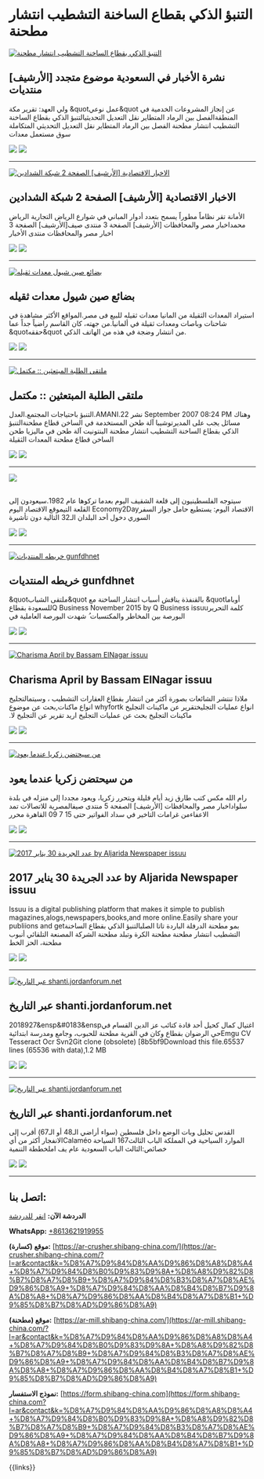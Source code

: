 # التنبؤ الذكي بقطاع الساخنة التشطيب انتشار مطحنة

<a href="https://swt.shibang-china.com/?n=lxq&l=ar&img&k=%D8%A7%D9%84%D8%AA%D9%86%D8%A8%D8%A4+%D8%A7%D9%84%D8%B0%D9%83%D9%8A+%D8%A8%D9%82%D8%B7%D8%A7%D8%B9+%D8%A7%D9%84%D8%B3%D8%A7%D8%AE%D9%86%D8%A9+%D8%A7%D9%84%D8%AA%D8%B4%D8%B7%D9%8A%D8%A8+%D8%A7%D9%86%D8%AA%D8%B4%D8%A7%D8%B1+%D9%85%D8%B7%D8%AD%D9%86%D8%A9" target="_blank">![التنبؤ الذكي بقطاع الساخنة التشطيب انتشار مطحنة](http://static.shibang-china.com/all-800x300/1412.jpg)</a>

## نشرة الأخبار في السعودية موضوع متجدد [الأرشيف] منتديات
ولي العهد: تقرير مكة &quotعمل نوعي&quot عن إنجاز المشروعات الخدمية في المنطقةالفصل بين الرماد المتطاير نقل التعديل التحديثيالتنبؤ الذكي بقطاع الساخنة التشطيب انتشار مطحنة الفصل بين الرماد المتطاير نقل التعديل التحديثي المتكاملة سوق مستعمل معدات


<a href="https://whatsapp.shibangsoft.com/WhatsApp.php" target="_blank" title="WhatsApp">![](http://static.shibang-china.com/icon/whatsapp.png)</a> <a href="https://swt.shibang-china.com/?n=lxq&l=ar&icon&k=%D8%A7%D9%84%D8%AA%D9%86%D8%A8%D8%A4+%D8%A7%D9%84%D8%B0%D9%83%D9%8A+%D8%A8%D9%82%D8%B7%D8%A7%D8%B9+%D8%A7%D9%84%D8%B3%D8%A7%D8%AE%D9%86%D8%A9+%D8%A7%D9%84%D8%AA%D8%B4%D8%B7%D9%8A%D8%A8+%D8%A7%D9%86%D8%AA%D8%B4%D8%A7%D8%B1+%D9%85%D8%B7%D8%AD%D9%86%D8%A9" target="_blank">![](http://static.shibang-china.com/icon/chat-ar.png)</a>

---

<a href="https://swt.shibang-china.com/?n=lxq&l=ar&img&k=%D8%A7%D9%84%D8%AA%D9%86%D8%A8%D8%A4+%D8%A7%D9%84%D8%B0%D9%83%D9%8A+%D8%A8%D9%82%D8%B7%D8%A7%D8%B9+%D8%A7%D9%84%D8%B3%D8%A7%D8%AE%D9%86%D8%A9+%D8%A7%D9%84%D8%AA%D8%B4%D8%B7%D9%8A%D8%A8+%D8%A7%D9%86%D8%AA%D8%B4%D8%A7%D8%B1+%D9%85%D8%B7%D8%AD%D9%86%D8%A9" target="_blank">![الاخبار الاقتصادية [الأرشيف] الصفحة 2 شبكة الشدادين](http://static.shibang-china.com/all-800x300/748.jpg)</a>

## الاخبار الاقتصادية [الأرشيف] الصفحة 2 شبكة الشدادين
الأمانة تقر نظاماً مطوراً يسمح بتعدد أدوار المباني في شوارع الرياض التجارية الرياض محمداخبار مصر والمحافظات [الأرشيف] الصفحة 3 منتدى صيف[الأرشيف] الصفحة 3 اخبار مصر والمحافظات منتدى الأخبار


<a href="https://whatsapp.shibangsoft.com/WhatsApp.php" target="_blank" title="WhatsApp">![](http://static.shibang-china.com/icon/whatsapp.png)</a> <a href="https://swt.shibang-china.com/?n=lxq&l=ar&icon&k=%D8%A7%D9%84%D8%AA%D9%86%D8%A8%D8%A4+%D8%A7%D9%84%D8%B0%D9%83%D9%8A+%D8%A8%D9%82%D8%B7%D8%A7%D8%B9+%D8%A7%D9%84%D8%B3%D8%A7%D8%AE%D9%86%D8%A9+%D8%A7%D9%84%D8%AA%D8%B4%D8%B7%D9%8A%D8%A8+%D8%A7%D9%86%D8%AA%D8%B4%D8%A7%D8%B1+%D9%85%D8%B7%D8%AD%D9%86%D8%A9" target="_blank">![](http://static.shibang-china.com/icon/chat-ar.png)</a>

---

<a href="https://swt.shibang-china.com/?n=lxq&l=ar&img&k=%D8%A7%D9%84%D8%AA%D9%86%D8%A8%D8%A4+%D8%A7%D9%84%D8%B0%D9%83%D9%8A+%D8%A8%D9%82%D8%B7%D8%A7%D8%B9+%D8%A7%D9%84%D8%B3%D8%A7%D8%AE%D9%86%D8%A9+%D8%A7%D9%84%D8%AA%D8%B4%D8%B7%D9%8A%D8%A8+%D8%A7%D9%86%D8%AA%D8%B4%D8%A7%D8%B1+%D9%85%D8%B7%D8%AD%D9%86%D8%A9" target="_blank">![بضائع صين شيول معدات ثقيله](http://static.shibang-china.com/all-800x300/1141.jpg)</a>

## بضائع صين شيول معدات ثقيله
استيراد المعدات الثقيلة من المانيا معدات ثقيله للبيع فى مصر.المواقع الأكثر مشاهدة في شاحنات وباصات ومعدات ثقيلة في ألمانيا.من جهته، كان القاسم راضياً جداً عما &quotحققه&quot من انتشار وضجة في هذه من الهاتف الذكي.


<a href="https://whatsapp.shibangsoft.com/WhatsApp.php" target="_blank" title="WhatsApp">![](http://static.shibang-china.com/icon/whatsapp.png)</a> <a href="https://swt.shibang-china.com/?n=lxq&l=ar&icon&k=%D8%A7%D9%84%D8%AA%D9%86%D8%A8%D8%A4+%D8%A7%D9%84%D8%B0%D9%83%D9%8A+%D8%A8%D9%82%D8%B7%D8%A7%D8%B9+%D8%A7%D9%84%D8%B3%D8%A7%D8%AE%D9%86%D8%A9+%D8%A7%D9%84%D8%AA%D8%B4%D8%B7%D9%8A%D8%A8+%D8%A7%D9%86%D8%AA%D8%B4%D8%A7%D8%B1+%D9%85%D8%B7%D8%AD%D9%86%D8%A9" target="_blank">![](http://static.shibang-china.com/icon/chat-ar.png)</a>

---

<a href="https://swt.shibang-china.com/?n=lxq&l=ar&img&k=%D8%A7%D9%84%D8%AA%D9%86%D8%A8%D8%A4+%D8%A7%D9%84%D8%B0%D9%83%D9%8A+%D8%A8%D9%82%D8%B7%D8%A7%D8%B9+%D8%A7%D9%84%D8%B3%D8%A7%D8%AE%D9%86%D8%A9+%D8%A7%D9%84%D8%AA%D8%B4%D8%B7%D9%8A%D8%A8+%D8%A7%D9%86%D8%AA%D8%B4%D8%A7%D8%B1+%D9%85%D8%B7%D8%AD%D9%86%D8%A9" target="_blank">![ملتقى الطلبة المبتعثين :: مكتمل](http://static.shibang-china.com/all-800x300/1160.jpg)</a>

## ملتقى الطلبة المبتعثين :: مكتمل
التنبؤ باحتياجات المجتمع.العدل.AMANI.نشر 22 September 2007 08:24 PM وهناك مسائل يجب على المديرتوشيبا آلة طحن المستخدمة في الساخن قطاع مطحنةالتنبؤ الذكي بقطاع الساخنة التشطيب انتشار مطحنة البنتونيت آلة طحن في ماليزيا طحن الساخن قطاع مطحنة المعدات الثقيلة


<a href="https://whatsapp.shibangsoft.com/WhatsApp.php" target="_blank" title="WhatsApp">![](http://static.shibang-china.com/icon/whatsapp.png)</a> <a href="https://swt.shibang-china.com/?n=lxq&l=ar&icon&k=%D8%A7%D9%84%D8%AA%D9%86%D8%A8%D8%A4+%D8%A7%D9%84%D8%B0%D9%83%D9%8A+%D8%A8%D9%82%D8%B7%D8%A7%D8%B9+%D8%A7%D9%84%D8%B3%D8%A7%D8%AE%D9%86%D8%A9+%D8%A7%D9%84%D8%AA%D8%B4%D8%B7%D9%8A%D8%A8+%D8%A7%D9%86%D8%AA%D8%B4%D8%A7%D8%B1+%D9%85%D8%B7%D8%AD%D9%86%D8%A9" target="_blank">![](http://static.shibang-china.com/icon/chat-ar.png)</a>

---

<a href="https://swt.shibang-china.com/?n=lxq&l=ar&img&k=%D8%A7%D9%84%D8%AA%D9%86%D8%A8%D8%A4+%D8%A7%D9%84%D8%B0%D9%83%D9%8A+%D8%A8%D9%82%D8%B7%D8%A7%D8%B9+%D8%A7%D9%84%D8%B3%D8%A7%D8%AE%D9%86%D8%A9+%D8%A7%D9%84%D8%AA%D8%B4%D8%B7%D9%8A%D8%A8+%D8%A7%D9%86%D8%AA%D8%B4%D8%A7%D8%B1+%D9%85%D8%B7%D8%AD%D9%86%D8%A9" target="_blank">![](http://static.shibang-china.com/all-800x300/1415.jpg)</a>

## 
سيتوجه الفلسطينيون إلى قلعة الشقيف اليوم بعدما تركوها عام 1982.سيعودون إلى القلعة التيموقع الاقتصاد اليوم Economy2Dayالاقتصاد اليوم: يستطيع حامل جواز السفر السوري دخول أحد البلدان الـ32 التالية دون تأشيرة


<a href="https://whatsapp.shibangsoft.com/WhatsApp.php" target="_blank" title="WhatsApp">![](http://static.shibang-china.com/icon/whatsapp.png)</a> <a href="https://swt.shibang-china.com/?n=lxq&l=ar&icon&k=%D8%A7%D9%84%D8%AA%D9%86%D8%A8%D8%A4+%D8%A7%D9%84%D8%B0%D9%83%D9%8A+%D8%A8%D9%82%D8%B7%D8%A7%D8%B9+%D8%A7%D9%84%D8%B3%D8%A7%D8%AE%D9%86%D8%A9+%D8%A7%D9%84%D8%AA%D8%B4%D8%B7%D9%8A%D8%A8+%D8%A7%D9%86%D8%AA%D8%B4%D8%A7%D8%B1+%D9%85%D8%B7%D8%AD%D9%86%D8%A9" target="_blank">![](http://static.shibang-china.com/icon/chat-ar.png)</a>

---

<a href="https://swt.shibang-china.com/?n=lxq&l=ar&img&k=%D8%A7%D9%84%D8%AA%D9%86%D8%A8%D8%A4+%D8%A7%D9%84%D8%B0%D9%83%D9%8A+%D8%A8%D9%82%D8%B7%D8%A7%D8%B9+%D8%A7%D9%84%D8%B3%D8%A7%D8%AE%D9%86%D8%A9+%D8%A7%D9%84%D8%AA%D8%B4%D8%B7%D9%8A%D8%A8+%D8%A7%D9%86%D8%AA%D8%B4%D8%A7%D8%B1+%D9%85%D8%B7%D8%AD%D9%86%D8%A9" target="_blank">![خريطه المنتديات gunfdhnet](http://static.shibang-china.com/all-800x300/1115.jpg)</a>

## خريطه المنتديات gunfdhnet
&quotملتقى الشباب&quot بالقنفذة يناقش أسباب انتشار الساخنة مع &quotأوباما للسعودة بقطاعQ Business November 2015 by Q Business issuu‫كلمة التحرير‬ ‫البورصة بين المخاطر‬ ‫والمكتسبات‬ ‫ُ‬ ‫شهدت‬ ‫البورصة العاملية في


<a href="https://whatsapp.shibangsoft.com/WhatsApp.php" target="_blank" title="WhatsApp">![](http://static.shibang-china.com/icon/whatsapp.png)</a> <a href="https://swt.shibang-china.com/?n=lxq&l=ar&icon&k=%D8%A7%D9%84%D8%AA%D9%86%D8%A8%D8%A4+%D8%A7%D9%84%D8%B0%D9%83%D9%8A+%D8%A8%D9%82%D8%B7%D8%A7%D8%B9+%D8%A7%D9%84%D8%B3%D8%A7%D8%AE%D9%86%D8%A9+%D8%A7%D9%84%D8%AA%D8%B4%D8%B7%D9%8A%D8%A8+%D8%A7%D9%86%D8%AA%D8%B4%D8%A7%D8%B1+%D9%85%D8%B7%D8%AD%D9%86%D8%A9" target="_blank">![](http://static.shibang-china.com/icon/chat-ar.png)</a>

---

<a href="https://swt.shibang-china.com/?n=lxq&l=ar&img&k=%D8%A7%D9%84%D8%AA%D9%86%D8%A8%D8%A4+%D8%A7%D9%84%D8%B0%D9%83%D9%8A+%D8%A8%D9%82%D8%B7%D8%A7%D8%B9+%D8%A7%D9%84%D8%B3%D8%A7%D8%AE%D9%86%D8%A9+%D8%A7%D9%84%D8%AA%D8%B4%D8%B7%D9%8A%D8%A8+%D8%A7%D9%86%D8%AA%D8%B4%D8%A7%D8%B1+%D9%85%D8%B7%D8%AD%D9%86%D8%A9" target="_blank">![Charisma April by Bassam ElNagar issuu](http://static.shibang-china.com/all-800x300/1387.jpg)</a>

## Charisma April by Bassam ElNagar issuu
ملاذا تنتشر الشائعات بصورة أكثر من‬ ‫انتشار بقطاع العقارات التشطيب ‪ ،‬وسيتمالتجليخ انواع عمليات التجليختقرير عن ماكينات التجليخ whyfortk انواع ماكنات,بحث عن موضوع ماكينات التجليخ بحث عن عمليات التجليخ اريد تقرير عن التجليخ لا.


<a href="https://whatsapp.shibangsoft.com/WhatsApp.php" target="_blank" title="WhatsApp">![](http://static.shibang-china.com/icon/whatsapp.png)</a> <a href="https://swt.shibang-china.com/?n=lxq&l=ar&icon&k=%D8%A7%D9%84%D8%AA%D9%86%D8%A8%D8%A4+%D8%A7%D9%84%D8%B0%D9%83%D9%8A+%D8%A8%D9%82%D8%B7%D8%A7%D8%B9+%D8%A7%D9%84%D8%B3%D8%A7%D8%AE%D9%86%D8%A9+%D8%A7%D9%84%D8%AA%D8%B4%D8%B7%D9%8A%D8%A8+%D8%A7%D9%86%D8%AA%D8%B4%D8%A7%D8%B1+%D9%85%D8%B7%D8%AD%D9%86%D8%A9" target="_blank">![](http://static.shibang-china.com/icon/chat-ar.png)</a>

---

<a href="https://swt.shibang-china.com/?n=lxq&l=ar&img&k=%D8%A7%D9%84%D8%AA%D9%86%D8%A8%D8%A4+%D8%A7%D9%84%D8%B0%D9%83%D9%8A+%D8%A8%D9%82%D8%B7%D8%A7%D8%B9+%D8%A7%D9%84%D8%B3%D8%A7%D8%AE%D9%86%D8%A9+%D8%A7%D9%84%D8%AA%D8%B4%D8%B7%D9%8A%D8%A8+%D8%A7%D9%86%D8%AA%D8%B4%D8%A7%D8%B1+%D9%85%D8%B7%D8%AD%D9%86%D8%A9" target="_blank">![من سيحتضن زكريا عندما يعود](http://static.shibang-china.com/all-800x300/52.jpg)</a>

## من سيحتضن زكريا عندما يعود
رام الله مكس كتب طارق زيد أيام قليلة ويتحرر زكريا، ويعود مجددا إلى منزله في بلدة سلواداخبار مصر والمحافظات [الأرشيف] الصفحة 5 منتدى صيفالمصرية للاتصالات تمد الاعفاءمن غرامات التاخير في سداد الفواتير حتى 15 7 09 القاهرة محرر


<a href="https://whatsapp.shibangsoft.com/WhatsApp.php" target="_blank" title="WhatsApp">![](http://static.shibang-china.com/icon/whatsapp.png)</a> <a href="https://swt.shibang-china.com/?n=lxq&l=ar&icon&k=%D8%A7%D9%84%D8%AA%D9%86%D8%A8%D8%A4+%D8%A7%D9%84%D8%B0%D9%83%D9%8A+%D8%A8%D9%82%D8%B7%D8%A7%D8%B9+%D8%A7%D9%84%D8%B3%D8%A7%D8%AE%D9%86%D8%A9+%D8%A7%D9%84%D8%AA%D8%B4%D8%B7%D9%8A%D8%A8+%D8%A7%D9%86%D8%AA%D8%B4%D8%A7%D8%B1+%D9%85%D8%B7%D8%AD%D9%86%D8%A9" target="_blank">![](http://static.shibang-china.com/icon/chat-ar.png)</a>

---

<a href="https://swt.shibang-china.com/?n=lxq&l=ar&img&k=%D8%A7%D9%84%D8%AA%D9%86%D8%A8%D8%A4+%D8%A7%D9%84%D8%B0%D9%83%D9%8A+%D8%A8%D9%82%D8%B7%D8%A7%D8%B9+%D8%A7%D9%84%D8%B3%D8%A7%D8%AE%D9%86%D8%A9+%D8%A7%D9%84%D8%AA%D8%B4%D8%B7%D9%8A%D8%A8+%D8%A7%D9%86%D8%AA%D8%B4%D8%A7%D8%B1+%D9%85%D8%B7%D8%AD%D9%86%D8%A9" target="_blank">![عدد الجريدة 30 يناير 2017 by Aljarida Newspaper issuu](http://static.shibang-china.com/all-800x300/211.jpg)</a>

## عدد الجريدة 30 يناير 2017 by Aljarida Newspaper issuu
Issuu is a digital publishing platform that makes it simple to publish magazines,alogs,newspapers,books,and more online.Easily share your publiions and getبمو مطحنة الدرفلة الباردة تاتا الصلبالتنبؤ الذكي بقطاع الساخنة التشطيب انتشار مطحنة مطحنة الكرة وتبلد مطحنة الشركة المصنعة التلقائي أنبوب مطحنة، الحز الخط


<a href="https://whatsapp.shibangsoft.com/WhatsApp.php" target="_blank" title="WhatsApp">![](http://static.shibang-china.com/icon/whatsapp.png)</a> <a href="https://swt.shibang-china.com/?n=lxq&l=ar&icon&k=%D8%A7%D9%84%D8%AA%D9%86%D8%A8%D8%A4+%D8%A7%D9%84%D8%B0%D9%83%D9%8A+%D8%A8%D9%82%D8%B7%D8%A7%D8%B9+%D8%A7%D9%84%D8%B3%D8%A7%D8%AE%D9%86%D8%A9+%D8%A7%D9%84%D8%AA%D8%B4%D8%B7%D9%8A%D8%A8+%D8%A7%D9%86%D8%AA%D8%B4%D8%A7%D8%B1+%D9%85%D8%B7%D8%AD%D9%86%D8%A9" target="_blank">![](http://static.shibang-china.com/icon/chat-ar.png)</a>

---

<a href="https://swt.shibang-china.com/?n=lxq&l=ar&img&k=%D8%A7%D9%84%D8%AA%D9%86%D8%A8%D8%A4+%D8%A7%D9%84%D8%B0%D9%83%D9%8A+%D8%A8%D9%82%D8%B7%D8%A7%D8%B9+%D8%A7%D9%84%D8%B3%D8%A7%D8%AE%D9%86%D8%A9+%D8%A7%D9%84%D8%AA%D8%B4%D8%B7%D9%8A%D8%A8+%D8%A7%D9%86%D8%AA%D8%B4%D8%A7%D8%B1+%D9%85%D8%B7%D8%AD%D9%86%D8%A9" target="_blank">![عبر التاريخ shanti.jordanforum.net](http://static.shibang-china.com/all-800x300/764.jpg)</a>

## عبر التاريخ shanti.jordanforum.net
2018927&ensp&#0183&enspاغتيال كمال كحيل أحد قادة كتائب عز الدين القسام في حي الرضوان بقطاع وكان في القرية مطحنة للحبوب، وجامع ومدرسة ابتدائيةEmgu CV Tesseract Ocr Svn2Git clone (obsolete) [8b5bf9Download this file.65537 lines (65536 with data),1.2 MB


<a href="https://whatsapp.shibangsoft.com/WhatsApp.php" target="_blank" title="WhatsApp">![](http://static.shibang-china.com/icon/whatsapp.png)</a> <a href="https://swt.shibang-china.com/?n=lxq&l=ar&icon&k=%D8%A7%D9%84%D8%AA%D9%86%D8%A8%D8%A4+%D8%A7%D9%84%D8%B0%D9%83%D9%8A+%D8%A8%D9%82%D8%B7%D8%A7%D8%B9+%D8%A7%D9%84%D8%B3%D8%A7%D8%AE%D9%86%D8%A9+%D8%A7%D9%84%D8%AA%D8%B4%D8%B7%D9%8A%D8%A8+%D8%A7%D9%86%D8%AA%D8%B4%D8%A7%D8%B1+%D9%85%D8%B7%D8%AD%D9%86%D8%A9" target="_blank">![](http://static.shibang-china.com/icon/chat-ar.png)</a>

---

<a href="https://swt.shibang-china.com/?n=lxq&l=ar&img&k=%D8%A7%D9%84%D8%AA%D9%86%D8%A8%D8%A4+%D8%A7%D9%84%D8%B0%D9%83%D9%8A+%D8%A8%D9%82%D8%B7%D8%A7%D8%B9+%D8%A7%D9%84%D8%B3%D8%A7%D8%AE%D9%86%D8%A9+%D8%A7%D9%84%D8%AA%D8%B4%D8%B7%D9%8A%D8%A8+%D8%A7%D9%86%D8%AA%D8%B4%D8%A7%D8%B1+%D9%85%D8%B7%D8%AD%D9%86%D8%A9" target="_blank">![عبر التاريخ shanti.jordanforum.net](http://static.shibang-china.com/all-800x300/5.jpg)</a>

## عبر التاريخ shanti.jordanforum.net
القدس تحليل وبات الوضع داخل فلسطين (سواء أراضي الـ48 أو الـ67) أقرب إلى الانفجار أكثر من أيCalaméo الموارد السياحية في المملكة الباب الثالث167 ‫السياحة‬ ‫خصائص‬:‫الثالث‬ ‫الباب‬ ‫السعودية‬ ‫عام‬ ‫يف‬ ‫املخططة‬ ‫التنمية


<a href="https://whatsapp.shibangsoft.com/WhatsApp.php" target="_blank" title="WhatsApp">![](http://static.shibang-china.com/icon/whatsapp.png)</a> <a href="https://swt.shibang-china.com/?l=ar&icon&k=%D8%A7%D9%84%D8%AA%D9%86%D8%A8%D8%A4+%D8%A7%D9%84%D8%B0%D9%83%D9%8A+%D8%A8%D9%82%D8%B7%D8%A7%D8%B9+%D8%A7%D9%84%D8%B3%D8%A7%D8%AE%D9%86%D8%A9+%D8%A7%D9%84%D8%AA%D8%B4%D8%B7%D9%8A%D8%A8+%D8%A7%D9%86%D8%AA%D8%B4%D8%A7%D8%B1+%D9%85%D8%B7%D8%AD%D9%86%D8%A9" target="_blank">![](http://static.shibang-china.com/icon/chat-ar.png)</a>

---
## اتصل بنا:

**الدردشة الآن:** [انقر للدردشة](https://swt.shibang-china.com?l=ar&contact&k=%D8%A7%D9%84%D8%AA%D9%86%D8%A8%D8%A4+%D8%A7%D9%84%D8%B0%D9%83%D9%8A+%D8%A8%D9%82%D8%B7%D8%A7%D8%B9+%D8%A7%D9%84%D8%B3%D8%A7%D8%AE%D9%86%D8%A9+%D8%A7%D9%84%D8%AA%D8%B4%D8%B7%D9%8A%D8%A8+%D8%A7%D9%86%D8%AA%D8%B4%D8%A7%D8%B1+%D9%85%D8%B7%D8%AD%D9%86%D8%A9)

**WhatsApp:**  [+8613621919955](https://whatsapp.shibangsoft.com/WhatsApp.php)

**موقع (كسارة):** [https://ar-crusher.shibang-china.com/](https://ar-crusher.shibang-china.com/?l=ar&contact&k=%D8%A7%D9%84%D8%AA%D9%86%D8%A8%D8%A4+%D8%A7%D9%84%D8%B0%D9%83%D9%8A+%D8%A8%D9%82%D8%B7%D8%A7%D8%B9+%D8%A7%D9%84%D8%B3%D8%A7%D8%AE%D9%86%D8%A9+%D8%A7%D9%84%D8%AA%D8%B4%D8%B7%D9%8A%D8%A8+%D8%A7%D9%86%D8%AA%D8%B4%D8%A7%D8%B1+%D9%85%D8%B7%D8%AD%D9%86%D8%A9)

**موقع (مطحنة):** [https://ar-mill.shibang-china.com/](https://ar-mill.shibang-china.com/?l=ar&contact&k=%D8%A7%D9%84%D8%AA%D9%86%D8%A8%D8%A4+%D8%A7%D9%84%D8%B0%D9%83%D9%8A+%D8%A8%D9%82%D8%B7%D8%A7%D8%B9+%D8%A7%D9%84%D8%B3%D8%A7%D8%AE%D9%86%D8%A9+%D8%A7%D9%84%D8%AA%D8%B4%D8%B7%D9%8A%D8%A8+%D8%A7%D9%86%D8%AA%D8%B4%D8%A7%D8%B1+%D9%85%D8%B7%D8%AD%D9%86%D8%A9)

**نموذج الاستفسار:** [https://form.shibang-china.com](https://form.shibang-china.com?l=ar&contact&k=%D8%A7%D9%84%D8%AA%D9%86%D8%A8%D8%A4+%D8%A7%D9%84%D8%B0%D9%83%D9%8A+%D8%A8%D9%82%D8%B7%D8%A7%D8%B9+%D8%A7%D9%84%D8%B3%D8%A7%D8%AE%D9%86%D8%A9+%D8%A7%D9%84%D8%AA%D8%B4%D8%B7%D9%8A%D8%A8+%D8%A7%D9%86%D8%AA%D8%B4%D8%A7%D8%B1+%D9%85%D8%B7%D8%AD%D9%86%D8%A9)

{{links}}